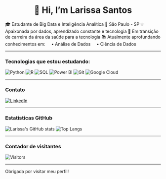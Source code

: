 <!---
Larissa-Dos/Larissa-Dos is a ✨ special ✨ repository because its `README.md` (this file) appears on your GitHub profile.
You can click the Preview link to take a look at your changes.
--->
<h1 align="center"> 👋 Hi, I’m Larissa Santos</h1>

🎓 Estudante de Big Data e Inteligência Analítica 
📍 São Paulo - SP
💡 Apaixonada por dados, aprendizado constante e tecnologia 
🚀 Em transição de carreira da área da saúde para a tecnologia 
📚 Atualmente aprofundando conhecimentos em: 
&nbsp;&nbsp;&nbsp;&nbsp;• Análise de Dados 
&nbsp;&nbsp;&nbsp;&nbsp;• Ciência de Dados 

---

### Tecnologias que estou estudando:
![Python](https://img.shields.io/badge/-Python-3776AB?style=for-the-badge&logo=python&logoColor=white)
![R](https://img.shields.io/badge/-R-276DC3?style=for-the-badge&logo=r&logoColor=white)
![SQL](https://img.shields.io/badge/-SQL-4479A1?style=for-the-badge&logo=postgresql&logoColor=white)
![Power BI](https://img.shields.io/badge/-PowerBI-F2C811?style=for-the-badge&logo=powerbi&logoColor=black)
![Git](https://img.shields.io/badge/-Git-F05032?style=for-the-badge&logo=git&logoColor=white)
![Google Cloud](https://img.shields.io/badge/-Google_Cloud-4285F4?style=for-the-badge&logo=google-cloud&logoColor=white)

---

### Contato
[![LinkedIn](https://img.shields.io/badge/-LinkedIn-0077B5?style=flat&logo=linkedin&logoColor=white)](http://www.linkedin.com/in/larissa-dos-santos-silva-11a285332)

---

### Estatísticas GitHub

![Larissa's GitHub stats](https://github-readme-stats.vercel.app/api?username=Larissa-Dos&show_icons=true&theme=radical)
![Top Langs](https://github-readme-stats.vercel.app/api/top-langs/?username=Larissa-Dos&layout=compact&theme=radical)

---

### Contador de visitantes
![Visitors](https://komarev.com/ghpvc/?username=Larissa-Dos&color=green)

---

 Obrigada por visitar meu perfil!
